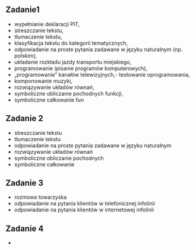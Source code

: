 ## Zadanie1
- wypełnianie deklaracji PIT,
- streszczanie tekstu,
- tłumaczenie tekstu,
- klasyfikacja tekstu do kategorii tematycznych,
- odpowiadanie na proste pytania zadawane w języku naturalnym (np. polskim),
- układanie rozkładu jazdy transportu miejskiego,
- programowanie (pisanie programów komputerowych),
- „programowanie” kanałów telewizyjnych,- testowanie oprogramowania,
- komponowanie muzyki,
- rozwiązywanie układów równań,
- symboliczne obliczanie pochodnych funkcji,
- symboliczne całkowanie fun

##  Zadanie 2

- streszczanie tekstu
- tłumaczenie tekstu
- odpowiadanie na proste pytania zadawane w języku naturalnym
- rozwiązywanie układów równań
- symboliczne obliczanie pochodnych
- symboliczne całkowanie

## Zadanie 3

- rozmowa towarzyska 
- odpowiadanie na pytania klientów w telefonicznej infolinii
- odpowiadanie na pytania klientów w internetowej infolinii

## Zadanie 4

-